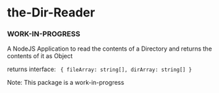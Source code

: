 # the-Dir-Reader

### WORK-IN-PROGRESS

A NodeJS Application to read the contents of a Directory and returns the contents of it as Object

returns interface: 
<code>
{
  fileArray: string[],
  dirArray: string[]
}
</code>

Note: This package is a work-in-progress

<!-- #### To Use:

- <code>npm i -g src-to-gh-pages</code>
- <code>srcgh [folder]</code> -->
